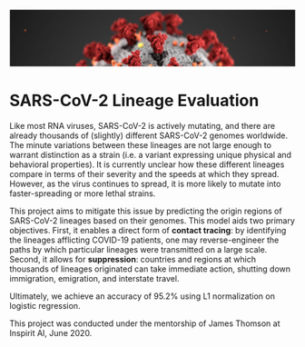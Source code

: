 ![Coronavirus Banner](sarscov2_lineage/src/coronavirusbanner.png)

# SARS-CoV-2 Lineage Evaluation

Like most RNA viruses, SARS-CoV-2 is actively mutating, and there are already thousands of (slightly) different SARS-CoV-2 genomes worldwide. The minute variations between these lineages are not large enough to warrant distinction as a strain (i.e. a variant expressing unique physical and behavioral properties). It is currently unclear how these different lineages compare in terms of their severity and the speeds at which they spread. However, as the virus continues to spread, it is more likely to mutate into faster-spreading or more lethal strains.

This project aims to mitigate this issue by predicting the origin regions of SARS-CoV-2 lineages based on their genomes. This model aids two primary objectives. First, it enables a direct form of **contact tracing**: by identifying the lineages afflicting COVID-19 patients, one may reverse-engineer the paths by which particular lineages were transmitted on a large scale. Second, it allows for **suppression**: countries and regions at which thousands of lineages originated can take immediate action, shutting down immigration, emigration, and interstate travel.

Ultimately, we achieve an accuracy of 95.2% using L1 normalization on logistic regression.

This project was conducted under the mentorship of James Thomson at Inspirit AI, June 2020.
